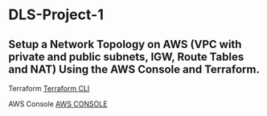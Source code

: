 # DLS-Project-1

## Setup a Network Topology on AWS (VPC with private and public subnets, IGW, Route Tables and NAT) Using the AWS Console and Terraform.

Terraform
[Terraform CLI](/CLI)


AWS Console
[AWS CONSOLE](/Console)
